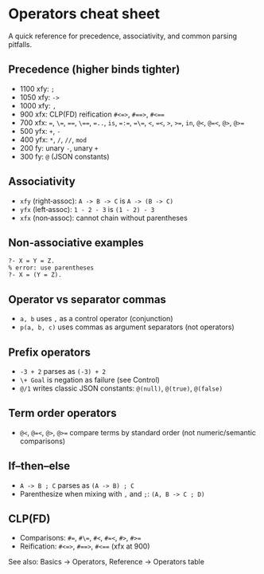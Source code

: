 # Operators cheat sheet

A quick reference for precedence, associativity, and common parsing pitfalls.

Precedence (higher binds tighter)
---------------------------------

- 1100 xfy: `;`
- 1050 xfy: `->`
- 1000 xfy: `,`
- 900  xfx: CLP(FD) reification `#<=>`, `#==>`, `#<==`
- 700  xfx: `=`, `\=`, `==`, `\==`, `=..`, `is`, `=:=`, `=\=`, `<`, `=<`, `>`, `>=`, `in`, `@<`, `@=<`, `@>`, `@>=`
- 500  yfx: `+`, `-`
- 400  yfx: `*`, `/`, `//`, `mod`
- 200   fy: unary `-`, unary `+`
- 300   fy: `@` (JSON constants)

Associativity
-------------

- `xfy` (right‑assoc): `A -> B -> C` is `A -> (B -> C)`
- `yfx` (left‑assoc): `1 - 2 - 3` is `(1 - 2) - 3`
- `xfx` (non‑assoc): cannot chain without parentheses

Non‑associative examples
------------------------

```text
?- X = Y = Z.
% error: use parentheses
?- X = (Y = Z).
```

Operator vs separator commas
----------------------------

- `a, b` uses `,` as a control operator (conjunction)
- `p(a, b, c)` uses commas as argument separators (not operators)

Prefix operators
----------------

- `-3 + 2` parses as `(-3) + 2`
- `\+ Goal` is negation as failure (see Control)
- `@/1` writes classic JSON constants: `@(null)`, `@(true)`, `@(false)`

Term order operators
--------------------

- `@<`, `@=<`, `@>`, `@>=` compare terms by standard order (not numeric/semantic comparisons)

If–then–else
------------

- `A -> B ; C` parses as `(A -> B) ; C`
- Parenthesize when mixing with `,` and `;`: `(A, B -> C ; D)`

CLP(FD)
-------

- Comparisons: `#=`, `#\=`, `#<`, `#=<`, `#>`, `#>=`
- Reification: `#<=>`, `#==>`, `#<==` (xfx at 900)

See also: Basics → Operators, Reference → Operators table

